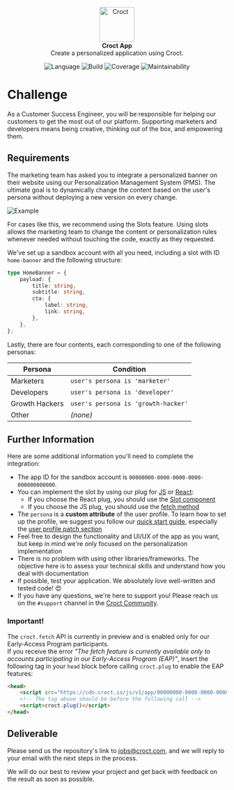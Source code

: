 <p align="center">
    <a href="https://croct.com">
      <img src="https://cdn.croct.io/brand/logo/repo-icon-green.svg" alt="Croct" height="80"/>
    </a>
    <br />
    <strong>Croct App</strong>
    <br />
    Create a personalized application using Croct.
</p>
<p align="center">
    <img alt="Language" src="https://img.shields.io/badge/language-TypeScript-blue" />
    <img alt="Build" src="https://img.shields.io/badge/build-passing-green" />
    <img alt="Coverage" src="https://img.shields.io/badge/coverage-100%25-green" />
    <img alt="Maintainability" src="https://img.shields.io/badge/maintainability-100-green" />
</p>

# Challenge

As a Customer Success Engineer, you will be responsible for helping our customers to get the most out of our platform.
Supporting marketers and developers means being creative, thinking out of the box, and empowering them.

## Requirements

The marketing team has asked you to integrate a personalized banner on their website using our Personalization
Management System (PMS). The ultimate goal is to dynamically change the content based on the user's persona without
deploying a new version on every change.

![Example](https://user-images.githubusercontent.com/943036/116586841-44833900-a8f0-11eb-8d32-acec2eacee01.png)

For cases like this, we recommend using the Slots feature. Using slots allows the marketing team to change the content
or personalization rules whenever needed without touching the code, exactly as they requested.

We've set up a sandbox account with all you need, including a slot with ID  `home-banner` and the following structure:

```ts
type HomeBanner = {
    payload: {
        title: string,
        subtitle: string,
        cta: {
            label: string,
            link: string,
        },  
    },
};
```

Lastly, there are four contents, each corresponding to one of the following personas:

| Persona        | Condition                           |
|----------------|-------------------------------------|
| Marketers      | `user's persona is 'marketer'`      |
| Developers     | `user's persona is 'developer'`     |
| Growth Hackers | `user's persona is 'growth-hacker'` |
| Other          | *(none)*                            |                             |

## Further Information

Here are some additional information you'll need to complete the integration:

- The app ID for the sandbox account is `00000000-0000-0000-0000-000000000000`.
- You can implement the slot by using our plug for [JS](https://github.com/croct-tech/plug-js/)
  or [React](https://github.com/croct-tech/plug-react):
    - If you choose the React plug, you should use
      the [Slot component](https://github.com/croct-tech/plug-react#using-slots)
    - If you choose the JS plug, you should use
      the [fetch method](https://github.com/croct-tech/plug-js/blob/master/docs/plug.md#fetch)
- The `persona` is a **custom attribute** of the user profile. To learn how to set up the profile, we suggest you follow
  our [quick start guide](https://github.com/croct-tech/plug-js/blob/master/docs/quick-start.md), especially
  the [user profile patch section](https://github.com/croct-tech/plug-js/blob/master/docs/user.md#edit)
- Feel free to design the functionality and UI/UX of the app as you want, but keep in mind we're only focused on the
  personalization implementation
- There is no problem with using other libraries/frameworks. The objective here is to assess your technical skills and
  understand how you deal with documentation
- If possible, test your application. We absolutely love well-written and tested code! 😍
- If you have any questions, we're here to support you! Please reach us on the `#support` channel in
  the [Croct Community](https://croct.link/community).

### Important!

The `croct.fetch` API is currently in preview and is enabled only for our Early-Access Program participants.  
If you receive the error _"The fetch feature is currently available only to accounts participating in our Early-Access Program (EAP)"_, insert the following tag in your `head` block before calling `croct.plug` to enable the EAP features:

```html
<head>
    <script src="https://cdn.croct.io/js/v1/app/00000000-0000-0000-0000-000000000000/custom.js"></script>
    <!-- The tag above should be before the following call -->
    <script>croct.plug()</script>
</head>
```

## Deliverable

Please send us the repository's link to jobs@croct.com, and we will reply to your email with the next steps in the
process.

We will do our best to review your project and get back with feedback on the result as soon as possible.
